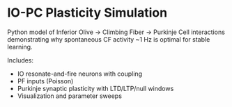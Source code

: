 # IO-PC Plasticity Simulation

Python model of Inferior Olive → Climbing Fiber → Purkinje Cell interactions
demonstrating why spontaneous CF activity ~1 Hz is optimal for stable learning.

Includes:
- IO resonate-and-fire neurons with coupling
- PF inputs (Poisson)
- Purkinje synaptic plasticity with LTD/LTP/null windows
- Visualization and parameter sweeps